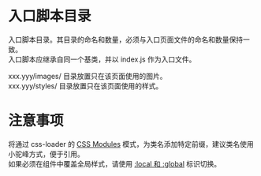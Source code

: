 # 入口脚本目录

入口脚本目录。其目录的命名和数量，必须与入口页面文件的命名和数量保持一致。  
入口脚本应继承自同一个基类，并以 index.js 作为入口文件。  

xxx.yyy/images/ 目录放置只在该页面使用的图片。  
xxx.yyy/styles/ 目录放置只在该页面使用的样式。  

# 注意事项

将通过 css-loader 的 [CSS Modules](https://github.com/webpack/css-loader#css-modules) 模式，为类名添加特定前缀，建议类名使用小驼峰方式，便于引用。  
如果必须在组件中覆盖全局样式，请使用 [:local 和 :global](https://github.com/webpack/css-loader#local-scope) 标识切换。  
